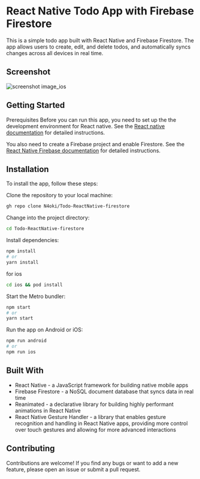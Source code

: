 # React Native Todo App with Firebase Firestore

This is a simple todo app built with React Native and Firebase Firestore. The app allows users to create, edit, and delete todos, and automatically syncs changes across all devices in real time.

## Screenshot

![screenshot image_ios](https://res.cloudinary.com/deevlog/image/upload/c_scale,h_400/v1677465597/Screenshot_2023-02-26_at_9.51.50_pm_jee6pv.png)

## Getting Started

Prerequisites
Before you can run this app, you need to set up the the development environment for React native. See the [React native documentation](https://reactnative.dev/docs/environment-setup) for detailed instructions.

You also need to create a Firebase project and enable Firestore. See the [React Native Firebase documentation](https://rnfirebase.io/) for detailed instructions.

## Installation

To install the app, follow these steps:

Clone the repository to your local machine:

```bash
gh repo clone N4oki/Todo-ReactNative-firestore
```

Change into the project directory:

``` bash 
cd Todo-ReactNative-firestore
```

Install dependencies:

``` bash
npm install
# or
yarn install
```

for ios
``` bash 
cd ios && pod install
```

Start the Metro bundler:

``` bash
npm start
# or
yarn start
```

Run the app on Android or iOS:

``` bash
npm run android
# or
npm run ios
```

## Built With

- React Native - a JavaScript framework for building native mobile apps
- Firebase Firestore - a NoSQL document database that syncs data in real time
- Reanimated - a declarative library for building highly performant animations in React Native
- React Native Gesture Handler - a library that enables gesture recognition and handling in React Native apps, providing more control over touch gestures and allowing for more advanced interactions

## Contributing

Contributions are welcome! If you find any bugs or want to add a new feature, please open an issue or submit a pull request.
